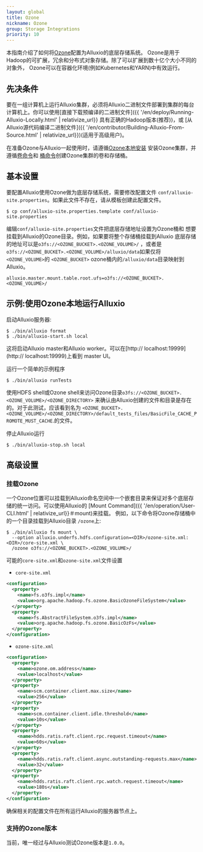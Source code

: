 ```yaml
---
layout: global
title: Ozone
nickname: Ozone
group: Storage Integrations
priority: 10
---
```


本指南介绍了如何将[Ozone](https://hadoop.apache.org/ozone)配置为Alluxio的底层存储系统。 
Ozone是用于Hadoop的可扩展，冗余和分布式对象存储。除了可以扩展到数十亿个大小不同的对象外， 
Ozone可以在容器化环境(例如Kubernetes和YARN)中有效运行。

## 先决条件

要在一组计算机上运行Alluxio集群，必须将Alluxio二进制文件部署到集群的每台
计算机上。你可以使用[直接下载预编译的二进制文件]({{ '/en/deploy/Running-Alluxio-Locally.html' | relativize_url}}
具有正确的Hadoop版本(推荐))，或 
[从Alluxio源代码编译二进制文件]({{ '/en/contributor/Building-Alluxio-From-Source.html' | relativize_url}})(适用于高级用户)。

在准备Ozone与Alluxio一起使用时，请遵循[Ozone本地安装](https://hadoop.apache.org/ozone/docs/1.0.0/start/onprem.html)
安装Ozone集群，并遵循[卷命令](https://hadoop.apache.org/ozone/docs/1.0.0/shell/volumecommands.html)和 
[桶命令](https://hadoop.apache.org/ozone/docs/1.0.0/shell/bucketcommands.html)创建Ozone集群的卷和存储桶。

## 基本设置

要配置Alluxio使用Ozone做为底层存储系统，需要修改配置文件 
`conf/alluxio-site.properties`。如果此文件不存在，请从模板创建此配置文件。

```
$ cp conf/alluxio-site.properties.template conf/alluxio-site.properties
```

编辑`conf/alluxio-site.properties`文件把底层存储地址设置为Ozone桶和 
想要挂载到Alluxio的Ozone目录。例如，如果要将整个存储桶挂载到Alluxio
底层存储的地址可以是`o3fs://<OZONE_BUCKET>.<OZONE_VOLUME>/`
，或者是`o3fs://<OZONE_BUCKET>.<OZONE_VOLUME>/alluxio/data`如果仅将`<OZONE_VOLUME>`的 `<OZONE_BUCKET>` ozone桶内的`/alluxio/data`目录映射到Alluxio。

```
alluxio.master.mount.table.root.ufs=o3fs://<OZONE_BUCKET>.<OZONE_VOLUME>/
``` 

## 示例:使用Ozone本地运行Alluxio

启动Alluxio服务器:

```console
$ ./bin/alluxio format
$ ./bin/alluxio-start.sh local
```

这将启动Alluxio master和Alluxio worker。可以在[http:// localhost:19999](http:// localhost:19999)上看到 master UI。

运行一个简单的示例程序

```console
$ ./bin/alluxio runTests
```

使用HDFS shell或Ozone shell来访问Ozone目录`o3fs://<OZONE_BUCKET>.<OZONE_VOLUME>/<OZONE_DIRECTORY>`
来确认由Alluxio创建的文件和目录是存在的。对于此测试，应该看到名为
`<OZONE_BUCKET>.<OZONE_VOLUME>/<OZONE_DIRECTORY>/default_tests_files/BasicFile_CACHE_PROMOTE_MUST_CACHE`.的文件。

停止Alluxio运行

```console
$ ./bin/alluxio-stop.sh local
```
## 高级设置

### 挂载Ozone 

一个Ozone位置可以挂载到Alluxio命名空间中一个嵌套目录来保证对多个底层存储的统一访问。可以使用Alluxio的
[Mount Command]({{ '/en/operation/User-CLI.html' | relativize_url}}＃mount)来挂载。
例如，以下命令将Ozone存储桶中的一个目录挂载到Alluxio目录
`/ozone`上:

```console
$ ./bin/alluxio fs mount \
  --option alluxio.underfs.hdfs.configuration=<DIR>/ozone-site.xml:<DIR>/core-site.xml \
  /ozone o3fs://<OZONE_BUCKET>.<OZONE_VOLUME>/
```

可能的`core-site.xml`和`ozone-site.xml`文件设置
- `core-site.xml`

```xml
<configuration>
  <property>
    <name>fs.o3fs.impl</name>
    <value>org.apache.hadoop.fs.ozone.BasicOzoneFileSystem</value>
  </property>
  <property>
    <name>fs.AbstractFileSystem.o3fs.impl</name>
    <value>org.apache.hadoop.fs.ozone.BasicOzFs</value>
  </property>
</configuration>
```

- `ozone-site.xml`

```xml
<configuration>
  <property>
    <name>ozone.om.address</name>
    <value>localhost</value>
  </property>
  <property>
    <name>scm.container.client.max.size</name>
    <value>256</value>
  </property>
  <property>
    <name>scm.container.client.idle.threshold</name>
    <value>10s</value>
  </property>
  <property>
    <name>hdds.ratis.raft.client.rpc.request.timeout</name>
    <value>60s</value>
  </property>
  <property>
    <name>hdds.ratis.raft.client.async.outstanding-requests.max</name>
    <value>32</value>
  </property>
  <property>
    <name>hdds.ratis.raft.client.rpc.watch.request.timeout</name>
    <value>180s</value>
  </property>
</configuration>
```

确保相关的配置文件在所有运行Alluxio的服务器节点上。

### 支持的Ozone版本

当前，唯一经过与Alluxio测试Ozone版本是`1.0.0`。
